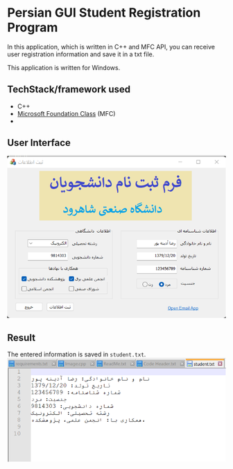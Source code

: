 # Persian GUI Student Registration Program
In this application, which is written in C++ and MFC API, you can receive user registration information and save it in a txt file.

This application is written for Windows.

## TechStack/framework used
- C++
- [Microsoft Foundation Class](https://learn.microsoft.com/en-us/cpp/mfc/mfc-desktop-applications?view=msvc-170) (MFC)
- 
## User Interface
![image](Images/1.png)

## Result
The entered information is saved in <code>student.txt</code>.
![image](Images/4.png)

